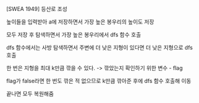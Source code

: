 [SWEA 1949] 등산로 조성

높이들을 입력받아 a에 저장하면서 가장 높은 봉우리의 높이도 저장

모두 저장 후 탐색하면서 가장 높은 봉우리에서 dfs 함수 호출

dfs 함수에서는 사방 탐색하면서 주변에 더 낮은 지형이 있다면 더 낮은 지형으로 dfs 호출

한 번은 지형을 최대 k만큼 깎을 수 있다.
 -> 깎았는지 확인하기 위한 변수 - flag 

flag가 false라면 한 번도 깎은 적 없으므로 
k만큼 깎아준 후에 dfs 함수 호출해 이동

끝나면 모두 복원해줌